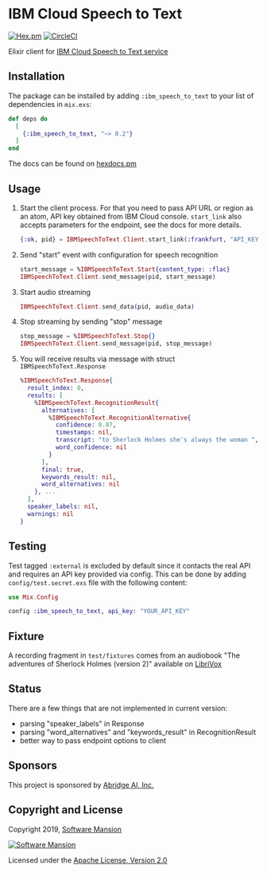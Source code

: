 # IBM Cloud Speech to Text

[![Hex.pm](https://img.shields.io/hexpm/v/ibm_speech_to_text.svg)](https://hex.pm/packages/ibm_speech_to_text)
[![CircleCI](https://circleci.com/gh/SoftwareMansion/elixir-ibm-speech-to-text.svg?style=svg)](https://circleci.com/gh/SoftwareMansion/elixir-ibm-speech-to-text)

Elixir client for [IBM Cloud Speech to Text service](https://cloud.ibm.com/docs/services/speech-to-text)

## Installation

The package can be installed by adding `:ibm_speech_to_text` to your list of dependencies in `mix.exs`:

```elixir
def deps do
  [
    {:ibm_speech_to_text, "~> 0.2"}
  ]
end
```

The docs can be found on [hexdocs.pm](https://hexdocs.pm/ibm_speech_to_text)

## Usage

1. Start the client process. For that you need to pass API URL or region as an atom,
   API key obtained from IBM Cloud console. `start_link` also accepts parameters for the endpoint,
   see the docs for more details.

    ```elixir
    {:ok, pid} = IBMSpeechToText.Client.start_link(:frankfurt, "API_KEY", model: "en-GB_BroadbandModel")
    ```

2. Send "start" event with configuration for speech recognition

    ```elixir
    start_message = %IBMSpeechToText.Start{content_type: :flac}
    IBMSpeechToText.Client.send_message(pid, start_message)
    ```

3. Start audio streaming

    ```elixir
    IBMSpeechToText.Client.send_data(pid, audio_data)
    ```

4. Stop streaming by sending "stop" message

    ```elixir
    stop_message = %IBMSpeechToText.Stop{}
    IBMSpeechToText.Client.send_message(pid, stop_message)
    ```

5. You will receive results via message with struct `IBMSpeechToText.Response`

    ```elixir
    %IBMSpeechToText.Response{
      result_index: 0,
      results: [
        %IBMSpeechToText.RecognitionResult{
          alternatives: [
            %IBMSpeechToText.RecognitionAlternative{
              confidence: 0.87,
              timestamps: nil,
              transcript: "to Sherlock Holmes she's always the woman ",
              word_confidence: nil
            }
          ],
          final: true,
          keywords_result: nil,
          word_alternatives: nil
        }, ...
      ],
      speaker_labels: nil,
      warnings: nil
    }
    ```

## Testing

Test tagged `:external` is excluded by default since it contacts the real API and requires
an API key provided via config.
This can be done by adding `config/test.secret.exs` file with the following content:

```elixir
use Mix.Config

config :ibm_speech_to_text, api_key: "YOUR_API_KEY"
```

## Fixture

A recording fragment in `test/fixtures` comes from an audiobook
"The adventures of Sherlock Holmes (version 2)" available on [LibriVox](https://librivox.org/the-adventures-of-sherlock-holmes-by-sir-arthur-conan-doyle/)

## Status

There are a few things that are not implemented in current version:

- parsing "speaker_labels" in Response
- parsing "word_alternatives" and "keywords_result" in RecognitionResult
- better way to pass endpoint options to client

## Sponsors

This project is sponsored by [Abridge AI, Inc.](https://abridge.ai)

## Copyright and License

Copyright 2019, [Software Mansion](https://swmansion.com/?utm_source=git&utm_medium=readme&utm_campaign=elixir-ibm-speech-to-text)

[![Software Mansion](https://membraneframework.github.io/static/logo/swm_logo_readme.png)](https://swmansion.com/?utm_source=git&utm_medium=readme&utm_campaign=elixir-ibm-speech-to-text)

Licensed under the [Apache License, Version 2.0](LICENSE)
